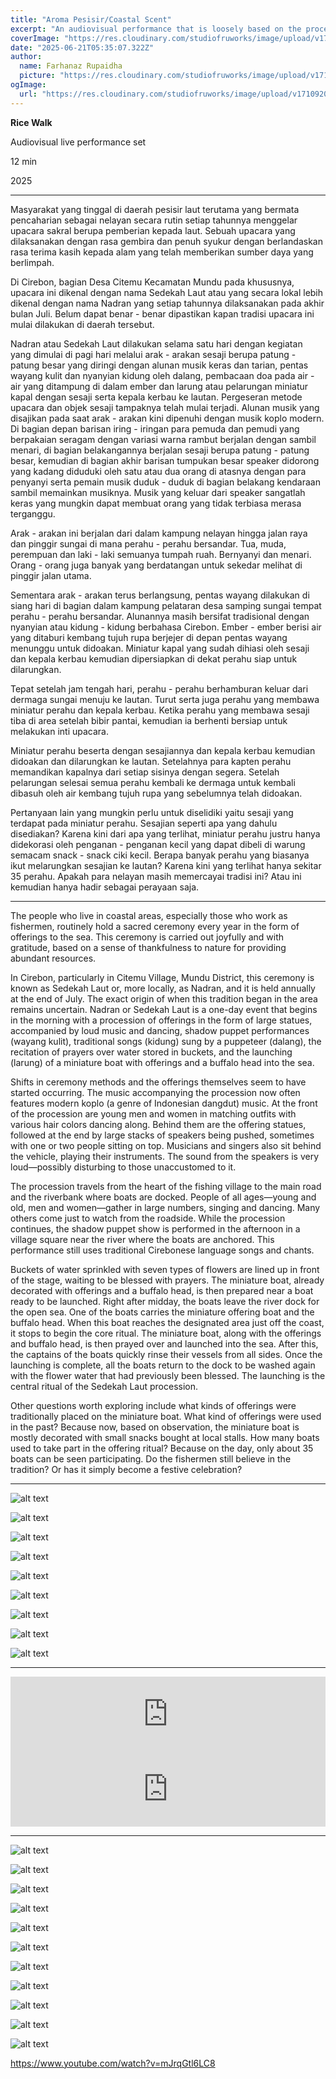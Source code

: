 ```yaml
---
title: "Aroma Pesisir/Coastal Scent"
excerpt: "An audiovisual performance that is loosely based on the procession of Nadran in Cirebon, West Java, Indonesia."
coverImage: "https://res.cloudinary.com/studiofruworks/image/upload/v1750523771/jackplan-user/x4autz2yzjrchu3h1cvd.png"
date: "2025-06-21T05:35:07.322Z"
author:
  name: Farhanaz Rupaidha
  picture: "https://res.cloudinary.com/studiofruworks/image/upload/v1710832241/jackplan-user/e6fmykbxfqftmylyldhg.jpg"
ogImage:
  url: "https://res.cloudinary.com/studiofruworks/image/upload/v1710920420/jackplan-user/bdl8jghrq7mk3epp85fg.jpg"
---
```

**Rice Walk**


Audiovisual live performance set

12 min

2025

* * * * *

Masyarakat yang tinggal di daerah pesisir laut terutama yang bermata pencaharian sebagai nelayan secara rutin setiap tahunnya menggelar upacara sakral berupa pemberian kepada laut. Sebuah upacara yang dilaksanakan dengan rasa gembira dan penuh syukur dengan berlandaskan rasa terima kasih kepada alam yang telah memberikan sumber daya yang berlimpah. 

Di Cirebon, bagian Desa Citemu Kecamatan Mundu pada khususnya, upacara ini dikenal dengan nama Sedekah Laut atau yang secara lokal lebih dikenal dengan nama Nadran yang setiap tahunnya dilaksanakan pada akhir bulan Juli. Belum dapat benar - benar dipastikan kapan tradisi upacara ini mulai dilakukan di daerah tersebut. 

Nadran atau Sedekah Laut dilakukan selama satu hari dengan kegiatan yang dimulai di pagi hari melalui arak - arakan sesaji berupa patung - patung besar yang diringi dengan alunan musik keras dan tarian, pentas wayang kulit dan nyanyian kidung oleh dalang, pembacaan doa pada air - air yang ditampung di dalam ember dan larung atau pelarungan miniatur kapal dengan sesaji serta kepala kerbau ke lautan. 
Pergeseran metode upacara dan objek sesaji tampaknya telah mulai terjadi. Alunan musik yang disajikan pada saat arak - arakan kini dipenuhi dengan musik koplo modern. Di bagian depan barisan iring - iringan para pemuda dan pemudi yang berpakaian seragam dengan variasi warna rambut berjalan dengan sambil menari, di bagian belakangannya berjalan sesaji berupa patung - patung besar, kemudian di bagian akhir barisan tumpukan besar speaker didorong yang kadang diduduki oleh satu atau dua orang di atasnya dengan para penyanyi serta pemain musik duduk - duduk di bagian belakang kendaraan sambil memainkan musiknya. Musik yang keluar dari speaker sangatlah keras yang mungkin dapat membuat orang yang tidak terbiasa merasa terganggu. 

Arak - arakan ini berjalan dari dalam kampung nelayan hingga jalan raya dan pinggir sungai di mana perahu - perahu bersandar. Tua, muda, perempuan dan laki - laki semuanya tumpah ruah. Bernyanyi dan menari. Orang - orang juga banyak yang berdatangan untuk sekedar melihat di pinggir jalan utama. 

Sementara arak - arakan terus berlangsung, pentas wayang dilakukan di siang hari di bagian dalam kampung pelataran desa samping sungai tempat perahu - perahu bersandar. Alunannya masih bersifat tradisional dengan nyanyian atau kidung - kidung berbahasa Cirebon. 
Ember - ember berisi air yang ditaburi kembang tujuh rupa berjejer di depan pentas wayang menunggu untuk didoakan. Miniatur kapal yang sudah dihiasi oleh sesaji dan kepala kerbau kemudian dipersiapkan di dekat perahu siap untuk dilarungkan. 

Tepat setelah jam tengah hari, perahu - perahu berhamburan keluar dari dermaga sungai menuju ke lautan. Turut serta juga perahu yang membawa miniatur perahu dan kepala kerbau. Ketika perahu yang membawa sesaji tiba di area setelah bibir pantai, kemudian ia berhenti bersiap untuk melakukan inti upacara.

Miniatur perahu beserta dengan sesajiannya dan kepala kerbau kemudian didoakan dan dilarungkan ke lautan. Setelahnya para kapten perahu memandikan kapalnya dari setiap sisinya dengan segera. Setelah pelarungan selesai semua perahu kembali ke dermaga untuk kembali dibasuh oleh air kembang tujuh rupa yang sebelumnya telah didoakan. 

Pertanyaan lain yang mungkin perlu untuk diselidiki yaitu sesaji yang terdapat pada miniatur perahu. Sesajian seperti apa yang dahulu disediakan? Karena kini dari apa yang terlihat, miniatur perahu justru hanya didekorasi oleh penganan - penganan kecil yang dapat dibeli di warung semacam snack - snack ciki kecil. Berapa banyak perahu yang biasanya ikut melarungkan sesajian ke lautan? Karena kini yang terlihat hanya sekitar 35 perahu. Apakah para nelayan masih memercayai tradisi ini? Atau ini kemudian hanya hadir sebagai perayaan saja.

------

The people who live in coastal areas, especially those who work as fishermen, routinely hold a sacred ceremony every year in the form of offerings to the sea. This ceremony is carried out joyfully and with gratitude, based on a sense of thankfulness to nature for providing abundant resources.

In Cirebon, particularly in Citemu Village, Mundu District, this ceremony is known as Sedekah Laut or, more locally, as Nadran, and it is held annually at the end of July. The exact origin of when this tradition began in the area remains uncertain.
Nadran or Sedekah Laut is a one-day event that begins in the morning with a procession of offerings in the form of large statues, accompanied by loud music and dancing, shadow puppet performances (wayang kulit), traditional songs (kidung) sung by a puppeteer (dalang), the recitation of prayers over water stored in buckets, and the launching (larung) of a miniature boat with offerings and a buffalo head into the sea.

Shifts in ceremony methods and the offerings themselves seem to have started occurring. The music accompanying the procession now often features modern koplo (a genre of Indonesian dangdut) music. At the front of the procession are young men and women in matching outfits with various hair colors dancing along. Behind them are the offering statues, followed at the end by large stacks of speakers being pushed, sometimes with one or two people sitting on top. Musicians and singers also sit behind the vehicle, playing their instruments. The sound from the speakers is very loud—possibly disturbing to those unaccustomed to it.

The procession travels from the heart of the fishing village to the main road and the riverbank where boats are docked. People of all ages—young and old, men and women—gather in large numbers, singing and dancing. Many others come just to watch from the roadside.
While the procession continues, the shadow puppet show is performed in the afternoon in a village square near the river where the boats are anchored. This performance still uses traditional Cirebonese language songs and chants.

Buckets of water sprinkled with seven types of flowers are lined up in front of the stage, waiting to be blessed with prayers. The miniature boat, already decorated with offerings and a buffalo head, is then prepared near a boat ready to be launched.
Right after midday, the boats leave the river dock for the open sea. One of the boats carries the miniature offering boat and the buffalo head. When this boat reaches the designated area just off the coast, it stops to begin the core ritual.
The miniature boat, along with the offerings and buffalo head, is then prayed over and launched into the sea. After this, the captains of the boats quickly rinse their vessels from all sides. Once the launching is complete, all the boats return to the dock to be washed again with the flower water that had previously been blessed. The launching is the central ritual of the Sedekah Laut procession. 

Other questions worth exploring include what kinds of offerings were traditionally placed on the miniature boat. What kind of offerings were used in the past? Because now, based on observation, the miniature boat is mostly decorated with small snacks bought at local stalls. How many boats used to take part in the offering ritual? Because on the day, only about 35 boats can be seen participating. Do the fishermen still believe in the tradition? Or has it simply become a festive celebration?



* * * * *

![alt text](https://res.cloudinary.com/studiofruworks/image/upload/v1750523767/jackplan-user/e6mpjrjn3fsohdcmwnsg.png)

![alt text](https://res.cloudinary.com/studiofruworks/image/upload/v1750523769/jackplan-user/rqvyqczezwbfpnlurtyo.png)

![alt text](https://res.cloudinary.com/studiofruworks/image/upload/v1750523765/jackplan-user/blc4edl8hzpvpyhl7gtg.png)

![alt text](https://res.cloudinary.com/studiofruworks/image/upload/v1750523772/jackplan-user/tn6wcwyyh1sakdzxropm.png)

![alt text](https://res.cloudinary.com/studiofruworks/image/upload/v1750523771/jackplan-user/s2j7opup87sclz0oipm2.png)

![alt text](https://res.cloudinary.com/studiofruworks/image/upload/v1750523771/jackplan-user/kn6ag03gybzjl9wfuvvv.png)

![alt text](https://res.cloudinary.com/studiofruworks/image/upload/v1750523771/jackplan-user/vojzm9zrndafp0rziiyo.png)

![alt text](https://res.cloudinary.com/studiofruworks/image/upload/v1750523769/jackplan-user/hfdoplfzniycz4aj73uh.png)

![alt text](https://res.cloudinary.com/studiofruworks/image/upload/v1750523769/jackplan-user/z40tek8ffr23oidhzbvt.png)

-----

<iframe style="border: 0; width: 100%; height: 120px;" src="https://bandcamp.com/EmbeddedPlayer/track=1809421896/size=large/bgcol=ffffff/linkcol=0687f5/tracklist=false/artwork=small/transparent=true/" seamless><a href="https://farhanazrupaidha.bandcamp.com/track/arak-arakan">Arak - Arakan by Farhanaz Rupaidha</a></iframe>

<iframe style="border: 0; width: 100%; height: 120px;" src="https://bandcamp.com/EmbeddedPlayer/track=3085410820/size=large/bgcol=ffffff/linkcol=0687f5/tracklist=false/artwork=small/transparent=true/" seamless><a href="https://farhanazrupaidha.bandcamp.com/track/sepenggal-kidung-larung">Sepenggal Kidung Larung by Farhanaz Rupaidha</a></iframe>

-----

![alt text](https://res.cloudinary.com/studiofruworks/image/upload/v1750503269/jackplan-user/okjelkeybgfiayl1h3cu.jpg)

![alt text](https://res.cloudinary.com/studiofruworks/image/upload/v1750503283/jackplan-user/k8sgdeavceunemrlfdio.jpg)

![alt text](https://res.cloudinary.com/studiofruworks/image/upload/v1750503268/jackplan-user/hipk1io8vnbo0treiq5g.jpg)

![alt text](https://res.cloudinary.com/studiofruworks/image/upload/v1750503255/jackplan-user/csnbluji5kcstxtnfvqg.jpg)

![alt text](https://res.cloudinary.com/studiofruworks/image/upload/v1750503276/jackplan-user/it8nckv8fllll8lcuud8.jpg)

![alt text](https://res.cloudinary.com/studiofruworks/image/upload/v1750503265/jackplan-user/nhuqpmsmcbvrpoe7e7vw.jpg)

![alt text](https://res.cloudinary.com/studiofruworks/image/upload/v1750503262/jackplan-user/ea3ayoidqlgm6ahsxpuv.jpg)

![alt text](https://res.cloudinary.com/studiofruworks/image/upload/v1750503281/jackplan-user/hsxmfurr1o1eglz1tmzv.jpg)

![alt text](https://res.cloudinary.com/studiofruworks/image/upload/v1750503277/jackplan-user/pzmbxjol2gnefdejcmvh.jpg)

![alt text](https://res.cloudinary.com/studiofruworks/image/upload/v1750503266/jackplan-user/lo5wlsqjicpgjshvaldm.jpg)

![alt text](https://res.cloudinary.com/studiofruworks/image/upload/v1750503285/jackplan-user/essendtgkclhhuqrfs1i.jpg)

https://www.youtube.com/watch?v=mJrqGtl6LC8
